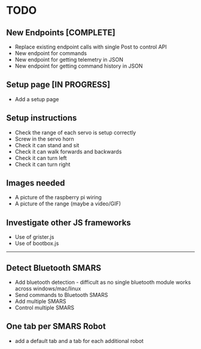 # TODO

## New Endpoints [COMPLETE]

- Replace existing endpoint calls with single Post to control API
- New endpoint for commands
- New endpoint for getting telemetry in JSON
- New endpoint for getting command history in JSON

## Setup page [IN PROGRESS]

- Add a setup page

## Setup instructions

- Check the range of each servo is setup correctly
- Screw in the servo horn
- Check it can stand and sit
- Check it can walk forwards and backwards
- Check it can turn left
- Check it can turn right

## Images needed

- A picture of the raspberry pi wiring
- A picture of the range (maybe a video/GIF)

## Investigate other JS frameworks

- Use of grister.js
- Use of bootbox.js

---

## Detect Bluetooth SMARS

- Add bluetooth detection - difficult as no single bluetooth module works across windows/mac/linux
- Send commands to Bluetooth SMARS
- Add multiple SMARS
- Control multiple SMARS

## One tab per SMARS Robot

- add a default tab and a tab for each additional robot
